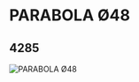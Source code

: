 # PARABOLA Ø48
## 4285
![PARABOLA Ø48](https://lc-www-live-s.legocdn.com/media/bricks/5/2/428502.jpg)